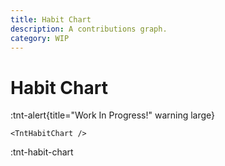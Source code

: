 ```yaml
---
title: Habit Chart
description: A contributions graph.
category: WIP
---
```


# Habit Chart

:tnt-alert{title="Work In Progress!" warning large}

```vue
<TntHabitChart />
```

:tnt-habit-chart
